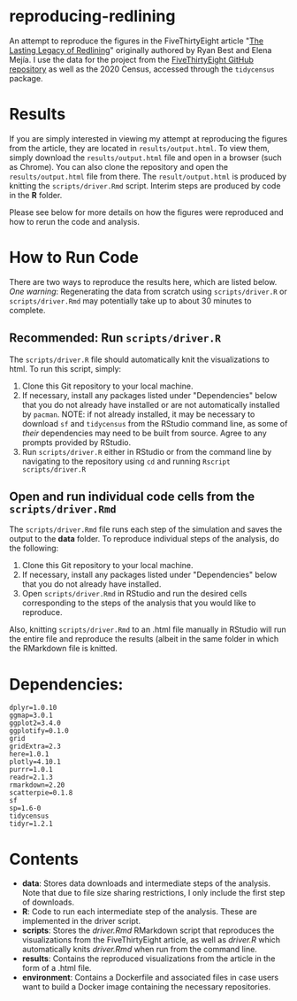 # reproducing-redlining
An attempt to reproduce the figures in the FiveThirtyEight article "[The Lasting Legacy of Redlining](https://projects.fivethirtyeight.com/redlining/)" originally authored by Ryan Best and Elena Mejía. I use the data for the project from the [FiveThirtyEight GitHub repository](https://github.com/fivethirtyeight/data/tree/master/redlining) as well as the 2020 Census, accessed through the `tidycensus` package.

# Results
If you are simply interested in viewing my attempt at reproducing the figures from the article, they are located in `results/output.html`. To view them, simply download the `results/output.html` file and open in a browser (such as Chrome). You can also clone the repository and open the `results/output.html` file from there. The `result/output.html` is produced by knitting the `scripts/driver.Rmd` script. Interim steps are produced by code in the **R** folder. 

Please see below for more details on how the figures were reproduced and how to rerun the code and analysis.

# How to Run Code

There are two ways to reproduce the results here, which are listed below. *One warning*: Regenerating the data from scratch using `scripts/driver.R` or `scripts/driver.Rmd` may potentially take up to about 30 minutes to complete.

## Recommended: Run `scripts/driver.R`

The `scripts/driver.R` file should automatically knit the visualizations to html. To run this script, simply:

1. Clone this Git repository to your local machine.
2. If necessary, install any packages listed under "Dependencies" below that you do not already have installed or are not automatically installed by `pacman`. NOTE: if not already installed, it may be necessary to download `sf` and `tidycensus` from the RStudio command line, as some of *their* dependencies may need to be built from source. Agree to any prompts provided by RStudio.
3. Run `scripts/driver.R` either in RStudio or from the command line by navigating to the repository using `cd` and running `Rscript scripts/driver.R`


## Open and run individual code cells from the `scripts/driver.Rmd`

The `scripts/driver.Rmd` file runs each step of the simulation and saves the output to the **data** folder. To reproduce individual steps of the analysis, do the following:

1. Clone this Git repository to your local machine.
2. If necessary, install any packages listed under "Dependencies" below that you do not already have installed.
3. Open `scripts/driver.Rmd` in RStudio and run the desired cells corresponding to the steps of the analysis that you would like to reproduce.

Also, knitting `scripts/driver.Rmd` to an .html file manually in RStudio will run the entire file and reproduce the results (albeit in the same folder in which the RMarkdown file is knitted.

# Dependencies:
```
dplyr=1.0.10
ggmap=3.0.1
ggplot2=3.4.0
ggplotify=0.1.0
grid
gridExtra=2.3
here=1.0.1
plotly=4.10.1
purrr=1.0.1
readr=2.1.3
rmarkdown=2.20
scatterpie=0.1.8
sf
sp=1.6-0
tidycensus
tidyr=1.2.1

```

# Contents

- **data**: Stores data downloads and intermediate steps of the analysis. Note that due to file size sharing restrictions, I only include the first step of downloads. 
- **R**: Code to run each intermediate step of the analysis. These are implemented in the driver script.
- **scripts**: Stores the *driver.Rmd* RMarkdown script that reproduces the visualizations from the FiveThirtyEight article, as well as *driver.R* which automatically knits *driver.Rmd* when run from the command line.
- **results**: Contains the reproduced visualizations from the article in the form of a .html file.
- **environment**: Contains a Dockerfile and associated files in case users want to build a Docker image containing the necessary repositories.
